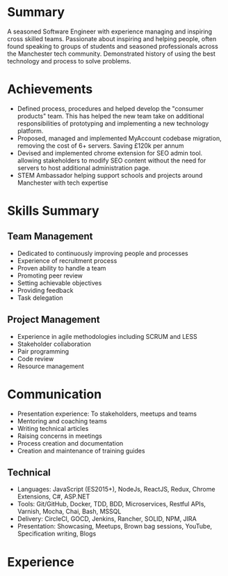 # Summary

A seasoned Software Engineer with experience managing and inspiring cross skilled teams. Passionate about inspiring and helping people, often found speaking to groups of students and seasoned professionals across the Manchester tech community. Demonstrated history of using the best technology and process to solve problems.

# Achievements
* Defined process, procedures and helped develop the "consumer products" team. This has helped the new team take on additional responsibilities of prototyping and implementing a new technology platform.
* Proposed, managed and implemented MyAccount codebase migration, removing the cost of 6+ servers. Saving £120k per annum
* Devised and implemented chrome extension for SEO admin tool. allowing stakeholders to modify SEO content without the need for servers to host additional administration page.
* STEM Ambassador helping support schools and projects around Manchester with tech expertise

# Skills Summary

## Team Management
* Dedicated to continuously improving people and processes
* Experience of recruitment process
* Proven ability to handle a team
* Promoting peer review
* Setting achievable objectives
* Providing feedback
* Task delegation

## Project Management
* Experience in agile methodologies including SCRUM and LESS
* Stakeholder collaboration
* Pair programming
* Code review
* Resource management

# Communication
* Presentation experience: To stakeholders, meetups and teams
* Mentoring and coaching teams
* Writing technical articles
* Raising concerns in meetings
* Process creation and documentation
* Creation and maintenance of training guides

## Technical
* Languages: JavaScript (ES2015+), NodeJs, ReactJS, Redux, Chrome Extensions, C#, ASP.NET
* Tools: Git/GitHub, Docker, TDD, BDD, Microservices, Restful APIs, Varnish, Mocha, Chai, Bash, MSSQL
* Delivery: CircleCI, GOCD, Jenkins, Rancher, SOLID, NPM, JIRA
* Presentation: Showcasing, Meetups, Brown bag sessions, YouTube, Specification writing, Blogs

# Experience
